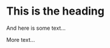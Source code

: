 # This is the heading

And here is some text...

<!-- Comment -->

<!-- ANNOUNCEMENT -->

More text...

<!-- ANNOUNCEMENT -->

<!-- META_DESCRIPTION = Meta description from article -->

<!-- 7/7/1998 -->